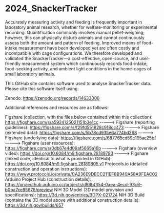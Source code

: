# 2024_SnackerTracker

Accurately measuring activity and feeding is frequently important in laboratory animal research, whether for welfare-monitoring or experimental recording. Quantification commonly involves manual pellet-weighing; however, this can physically disturb animals and cannot continuously assess both the amount and pattern of feeding. Improved means of food-intake measurement have been developed yet are often costly and incompatible with cage configurations. We therefore developed and validated the SnackerTracker—a cost-effective, open-source, and user-friendly measurement system which continuously records food-intake, food-seeking activity, and ambient light conditions in the home-cages of small laboratory animals.

This GitHub site contains software used to analyse SnackerTracker data. Please cite this software itself using: 

Zenodo: https://zenodo.org/records/14633000

Additional references and resources are as follows:

Figshare (collection, with the files below contained within this collection): https://figshare.com/s/a5924125021151b3e1cc
     -----> Figshare (reporting guidelines): https://figshare.com/s/f29fd551828c918cc473
     -----> Figshare (extended data): https://figshare.com/s/5b78cd935e6a774bd268
     -----> Figshare (underlying data): https://figshare.com/s/687765cd59c195ac25bf
     -----> Figshare (user resources): https://figshare.com/s/0db67e4d09af5665a16b
     -----> Figshare (overview video): https://doi.org/10.6084/m9.figshare.28189793
     -----> Figshare (linked code, identical to what is provided in GitHub): https://doi.org/10.6084/m9.figshare.28189805.v1
Protocols.io (detailed construction and operation instructions): https://www.protocols.io/private/CA236E9DECC211EF8B940A58A9FEAC02 
Arduino Project Hub (construction details): https://projecthub.arduino.cc/projects/d86bf354-0aea-4ecd-93c6-b0ba7ce85678/preview
NIH 3D Model (3D model provision and specifications): https://3d.nih.gov/entries/3DPX-021724
NIH 3D Build (contains the 3D model above with additional construction details): https://3d.nih.gov/builds/657
